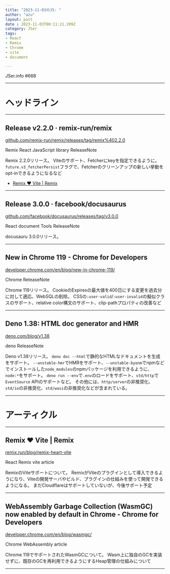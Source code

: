 ```yaml
---
title: "2023-11-03のJS: "
author: "azu"
layout: post
date : 2023-11-03T00:11:21.209Z
category: JSer
tags:
- React
- Remix
- Chrome
- vite
- document

---
```


JSer.info #668

----

<h1 class="site-genre">ヘッドライン</h1>

----

## Release v2.2.0 · remix-run/remix
[github.com/remix-run/remix/releases/tag/remix%402.2.0](https://github.com/remix-run/remix/releases/tag/remix%402.2.0 "Release v2.2.0 · remix-run/remix")
<p class="jser-tags jser-tag-icon"><span class="jser-tag">Remix</span> <span class="jser-tag">React</span> <span class="jser-tag">JavaScript</span> <span class="jser-tag">library</span> <span class="jser-tag">ReleaseNote</span></p>

Remix 2.2.0リリース。
Viteのサポート、Fetcherにkeyを指定できるように。
`future.v3_fetcherPersist`フラグで、Fetcherのクリーンアップの新しい挙動をopt-inできるようになるなど

- [Remix ❤️ Vite | Remix](https://remix.run/blog/remix-heart-vite "Remix ❤️ Vite | Remix")

----

## Release 3.0.0 · facebook/docusaurus
[github.com/facebook/docusaurus/releases/tag/v3.0.0](https://github.com/facebook/docusaurus/releases/tag/v3.0.0 "Release 3.0.0 · facebook/docusaurus")
<p class="jser-tags jser-tag-icon"><span class="jser-tag">React</span> <span class="jser-tag">document</span> <span class="jser-tag">Tools</span> <span class="jser-tag">ReleaseNote</span></p>

docusauru 3.0.0リリース。


----

## New in Chrome 119 - Chrome for Developers
[developer.chrome.com/en/blog/new-in-chrome-119/](https://developer.chrome.com/en/blog/new-in-chrome-119/ "New in Chrome 119 - Chrome for Developers")
<p class="jser-tags jser-tag-icon"><span class="jser-tag">Chrome</span> <span class="jser-tag">ReleaseNote</span></p>

Chrome 119リリース。
CookieのExpiresの最大値を400日にする変更を過去分に対して適応、WebSQLの削除。
CSSの`:user-valid`/`:user-invalid`の擬似クラスのサポート、relative color構文のサポート、clip-pathプロパティの改善など


----

## Deno 1.38: HTML doc generator and HMR
[deno.com/blog/v1.38](https://deno.com/blog/v1.38 "Deno 1.38: HTML doc generator and HMR")
<p class="jser-tags jser-tag-icon"><span class="jser-tag">deno</span> <span class="jser-tag">ReleaseNote</span></p>

Deno v1.38リリース。
`deno doc --html`で静的なHTMLなドキュメントを生成をサポート。
`--unstable-hmr`でHMRをサポート、`--unstable-byonm`でnpmなどでインストールした`node_modules`のnpmパッケージを利用できるように、`node:*`をサポート。
`deno run --env`で`.env`のロードをサポート、`std/http`で`EventSource` APIのサポートなど。
その他には、`http/server`の非推奨化、`std/io`の非推奨化、`std/wasi`の非推奨化などが含まれている。


----
<h1 class="site-genre">アーティクル</h1>

----

## Remix ❤️ Vite | Remix
[remix.run/blog/remix-heart-vite](https://remix.run/blog/remix-heart-vite "Remix ❤️ Vite | Remix")
<p class="jser-tags jser-tag-icon"><span class="jser-tag">React</span> <span class="jser-tag">Remix</span> <span class="jser-tag">vite</span> <span class="jser-tag">article</span></p>

RemixのViteサポートについて。
RemixがViteのプラグインとして導入できるようになり、Viteの開発サーバやビルド、プラグインの仕組みを使って開発できるようになる。
まだCloudflareはサポートしていないが、今後サポート予定


----

## WebAssembly Garbage Collection (WasmGC) now enabled by default in Chrome - Chrome for Developers
[developer.chrome.com/en/blog/wasmgc/](https://developer.chrome.com/en/blog/wasmgc/ "WebAssembly Garbage Collection (WasmGC) now enabled by default in Chrome - Chrome for Developers")
<p class="jser-tags jser-tag-icon"><span class="jser-tag">Chrome</span> <span class="jser-tag">WebAssembly</span> <span class="jser-tag">article</span></p>

Chrome 119でサポートされたWasmGCについて。
Wasm上に独自のGCを実装せずに、既存のGCを再利用できるようにするHeap管理の仕組みについて


----
